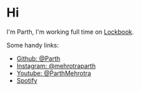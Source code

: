 # Hi

I'm Parth, I'm working full time on [Lockbook](https://lockbook.net).

Some handy links:
- [Github: @Parth](https://github.com/parth) 
- [Instagram: @mehrotraparth](https://www.instagram.com/mehrotraparth)
- [Youtube: @ParthMehrotra](https://www.youtube.com/@ParthMehrotra)
- [Spotify](https://open.spotify.com/user/1246406255?si=74cbe323cc604663)

